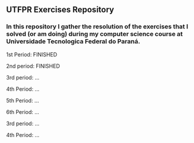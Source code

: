 ## UTFPR Exercises Repository

### In this repository I gather the resolution of the exercises that I solved (or am doing) during my computer science course at Universidade Tecnologica Federal do Paraná.

1st Period: FINISHED

2nd period: FINISHED

3rd period: ...

4th Period: ...

5th Period: ...

6th Period: ...

3rd period: ...

4th Period: ... 
